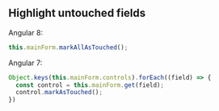 ## Highlight untouched fields

Angular 8:

```typescript
this.mainForm.markAllAsTouched();
```

Angular 7:

```typescript
Object.keys(this.mainForm.controls).forEach((field) => {
  const control = this.mainForm.get(field);
  control.markAsTouched();
})
```